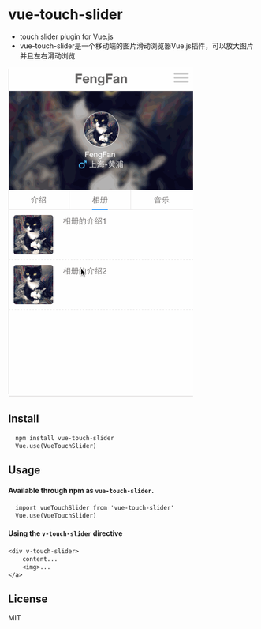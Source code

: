 # vue-touch-slider

- touch slider plugin for Vue.js
- vue-touch-slider是一个移动端的图片滑动浏览器Vue.js插件，可以放大图片并且左右滑动浏览

![vueTouchSlider](https://github.com/oct16/vue-touch-slider/blob/master/vueTouchSlider.gif)

## Install

      npm install vue-touch-slider
      Vue.use(VueTouchSlider)
      
## Usage
#### Available through npm as `vue-touch-slider`.
  
      import vueTouchSlider from 'vue-touch-slider'  
      Vue.use(VueTouchSlider)


#### Using the `v-touch-slider` directive

    <div v-touch-slider>
    	content...
    	<img>...	
    </a>

## License

MIT
